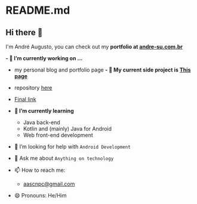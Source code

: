 # README.md

## Hi there 👋
I'm André Augusto, you can check out my **portfolio at [andre-su.com.br](https://andre-su.com.br)**

**- 🔭 I’m currently working on ...**
  - my personal blog and portfolio page
**- 📎 My current side project is [This page](https://blog-andre-su.pages.dev/)**
  - repository [here](https://github.com/Andre-Su/my-blog)
  - [Final link](https://andre-su.com.br)
- **🌱 I’m currently learning**
  - Java back-end
  - Kotlin and (mainly) Java for Android
  - Web front-end development

- 🤔 I’m looking for help with `Android Development`
- 💬 Ask me about `Anything on technology`
- 📫 How to reach me:
  - [aascnpc@gmail.com](mailto:aascnpc@gmail.com)

- 😄 Pronouns: He/Him
<!--
**Andre-Su/andre-su** is a ✨ _special_ ✨ repository because its `README.md` (this file) appears on your GitHub profile.

Here are some ideas to get you started:

- 👯 I’m looking to collaborate on ...
- ⚡ Fun fact: ...
-->
